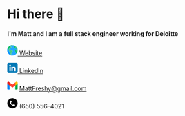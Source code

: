 # Hi there 👋

#### I'm Matt and I am a full stack engineer working for Deloitte


[![Website](./images//earth.png) Website](https://mattfreshwaters.github.io/mattfreshwaters/)

[![Linkedin](./images//linkedin.png) LinkedIn](https://www.linkedin.com/in/matthew-freshwaters/)

![gmail logo](./images//gmail.png) MattFreshy@gmail.com

![phone Symbol](./images/phone-call.png) (650) 556-4021


